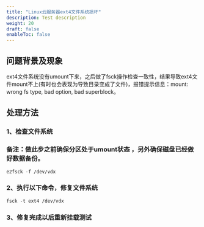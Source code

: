 ```yaml
---
title: "Linux云服务器ext4文件系统损坏"
description: Test description
weight: 20
draft: false
enableToc: false
---
```




## 问题背景及现象

ext4文件系统没有umount下来，之后做了fsck操作检查一致性，结果导致ext4文件mount不上(有时也会表现为导致目录变成了文件)，报错提示信息：mount: wrong fs type, bad option, bad superblock。

## 处理方法

### 1、检查文件系统

### 备注：做此步之前确保分区处于umount状态 ，另外确保磁盘已经做好数据备份。

```
e2fsck -f /dev/vdx
```

### 2、执行以下命令，修复文件系统

```
fsck -t ext4 /dev/vdx
```

### 3、修复完成以后重新挂载测试



